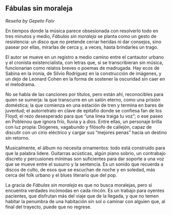 ## **Fábulas sin moraleja**

*Reseña by Gepeto Faiv*

En tiempos donde la música parece obsesionada con resolverlo todo en tres minutos y medio, *Fábulas sin moraleja* se planta como un gesto de resistencia: un disco que no pretende cerrar heridas ni dar consejos, sino pasear por ellas, mirarlas de cerca y, a veces, hasta brindarles un trago.

El autor se mueve en un registro a medio camino entre el cantautor urbano y el cronista existencialista, con letras que, si se transcribieran sin música, funcionarían como relatos breves o poemas de madrugada. Hay ecos de Sabina en la ironía, de Silvio Rodríguez en la construcción de imágenes, y un dejo de Leonard Cohen en la forma de sostener la oscuridad sin caer en el melodrama.

No se habla de las canciones por títulos, pero están ahí, reconocibles para quien se sumerja: la que transcurre en un salón eterno, como una prisión doméstica; la que comienza en una estación de tren y termina en bares de juventud; el autorretrato en clave de epitafio donde se confiesa fan de los Floyd; el rezo desesperado para que “una línea traiga tu voz”; o ese paseo en Poblenou que ignora frío, lluvia y a dios. Entre ellas, un personaje brilla con luz propia: Diógenes, vagabundo y filósofo de callejón, capaz de discutir con un cirio eléctrico y cargar sus “mejores penas” hacia un destino sin retorno.

Musicalmente, el álbum no necesita ornamentos: todo está construido para que la palabra lidere. Guitarras acústicas, algún piano sobrio, un contrabajo discreto y percusiones mínimas son suficientes para dar soporte a una voz que se mueve entre el susurro y la sentencia. Es un sonido que recuerda a discos de culto, de esos que se escuchan de noche y en soledad, más cerca del folk urbano y el blues literario que del pop.

La gracia de *Fábulas sin moraleja* es que no busca moralejas, pero sí encuentra verdades incómodas en cada rincón. Es un trabajo para oyentes pacientes, que disfrutan más del viaje que de la llegada, y que no temen habitar la penumbra de una habitación sin sol o caminar con alguien que, al final del trayecto, puede que no regrese.

